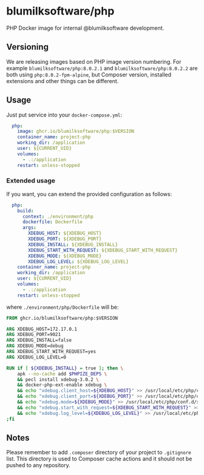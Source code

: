 # blumilksoftware/php
PHP Docker image for internal @blumilksoftware development.

## Versioning
We are releasing images based on PHP image version numbering. For example `blumilksoftware/php:8.0.2.1` and `blumilksoftware/php:8.0.2.2` are both using `php:8.0.2-fpm-alpine`, but Composer version, installed extensions and other things can be different.

## Usage
Just put service into your `docker-compose.yml`:
```yaml
  php:
    image: ghcr.io/blumilksoftware/php:$VERSION
    container_name: project-php
    working_dir: /application
    user: ${CURRENT_UID}
    volumes:
      - .:/application
    restart: unless-stopped
```

### Extended usage
If you want, you can extend the provided configuration as follows:
```yaml
  php:
    build:
      context: ./environment/php
      dockerfile: Dockerfile
      args:
        XDEBUG_HOST: ${XDEBUG_HOST}
        XDEBUG_PORT: ${XDEBUG_PORT}
        XDEBUG_INSTALL: ${XDEBUG_INSTALL}
        XDEBUG_START_WITH_REQUEST: ${XDEBUG_START_WITH_REQUEST}
        XDEBUG_MODE: ${XDEBUG_MODE}
        XDEBUG_LOG_LEVEL: ${XDEBUG_LOG_LEVEL}
    container_name: project-php
    working_dir: /application
    user: ${CURRENT_UID}
    volumes:
      - .:/application
    restart: unless-stopped
```

where `./environment/php/Dockerfile` will be:
```dockerfile
FROM ghcr.io/blumilksoftware/php:$VERSION

ARG XDEBUG_HOST=172.17.0.1
ARG XDEBUG_PORT=9021
ARG XDEBUG_INSTALL=false
ARG XDEBUG_MODE=debug
ARG XDEBUG_START_WITH_REQUEST=yes
ARG XDEBUG_LOG_LEVEL=0

RUN if [ ${XDEBUG_INSTALL} = true ]; then \
    apk --no-cache add $PHPIZE_DEPS \
    && pecl install xdebug-3.0.2 \
    && docker-php-ext-enable xdebug \
    && echo "xdebug.client_host=${XDEBUG_HOST}" >> /usr/local/etc/php/conf.d/xdebug.ini \
    && echo "xdebug.client_port=${XDEBUG_PORT}" >> /usr/local/etc/php/conf.d/xdebug.ini \
    && echo "xdebug.mode=${XDEBUG_MODE}" >> /usr/local/etc/php/conf.d/xdebug.ini \
    && echo "xdebug.start_with_request=${XDEBUG_START_WITH_REQUEST}" >> /usr/local/etc/php/conf.d/xdebug.ini \
    && echo "xdebug.log_level=${XDEBUG_LOG_LEVEL}" >> /usr/local/etc/php/conf.d/docker-php-ext-xdebug.ini \
;fi
```

## Notes
Please remember to add `.composer` directory of your project to `.gitignore` list. This directory is used to Composer cache actions and it should not be pushed to any repository.
